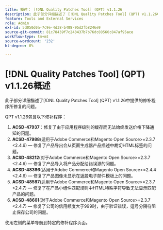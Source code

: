 ```yaml
---
title: 概述： [!DNL Quality Patches Tool] (QPT) v1.1.26
description: 此子部分详细描述了 [!DNL Quality Patches Tool] (QPT) v1.1.26中提供的修补程序所修复的问题。
feature: Tools and External Services
role: Admin
exl-id: 5d050d0a-7c9e-4d38-b408-95d2fb8246e9
source-git-commit: 81c78439f7c243437b7b76dc80560c847af95ace
workflow-type: tm+mt
source-wordcount: '232'
ht-degree: 0%

---
```


# [!DNL Quality Patches Tool] (QPT) v1.1.26概述

此子部分详细描述了[!DNL Quality Patches Tool] (QPT) v1.1.26中提供的修补程序所修复的问题。

QPT v1.1.26包含以下修补程序：

1. **ACSD-47937**：修复了由于应用程序级别的缓存而无法始终发送价格下降通知的问题。
1. **ACSD-47988**(适用于Adobe Commerce和Magento Open Source>=2.3.7 &lt;2.4.6) — 修复了产品导出会从页面生成器产品描述中裁切HTML标签的问题。
1. **ACSD-48212**(对于Adobe Commerce和Magento Open Source>=2.3.7 &lt;2.4.6) — 修复了产品导入将产品分配给错误源的问题。
1. **ACSD-48366**(适用于Adobe Commerce和Magento Open Source>=2.4.4 &lt;2.4.6) — 修复了产品图像未显示在返股电子邮件模板上的问题。
1. **ACSD-48587**(适用于Adobe Commerce和Magento Open Source>=2.3.7 &lt;2.4.7) — 修复了在产品小组件匹配规则中HTML特殊字符导致无法显示匹配产品的问题。
1. **ACSD-48661**(对于Adobe Commerce和Magento Open Source>=2.3.7 &lt;2.4.7) — 修复了公司的信用额度大于999时，由于验证错误，逗号分隔符阻止保存公司的问题。

使用左侧的菜单导航到特定的修补程序页面。
